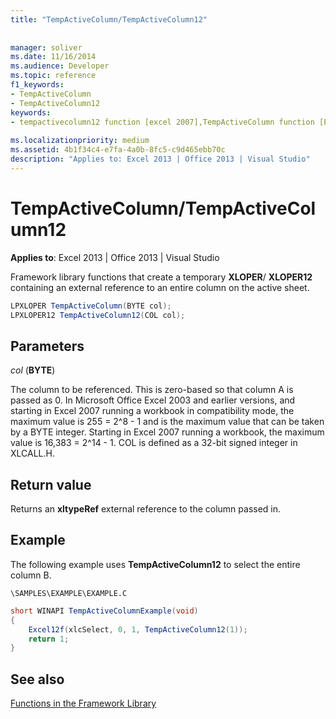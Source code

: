 ```yaml
---
title: "TempActiveColumn/TempActiveColumn12"
 
 
manager: soliver
ms.date: 11/16/2014
ms.audience: Developer
ms.topic: reference
f1_keywords:
- TempActiveColumn
- TempActiveColumn12
keywords:
- tempactivecolumn12 function [excel 2007],TempActiveColumn function [Excel 2007]
 
ms.localizationpriority: medium
ms.assetid: 4b1f34c4-e7fa-4a0b-8fc5-c9d465ebb70c
description: "Applies to: Excel 2013 | Office 2013 | Visual Studio"
---
```


# TempActiveColumn/TempActiveColumn12

 **Applies to**: Excel 2013 | Office 2013 | Visual Studio 
  
Framework library functions that create a temporary **XLOPER**/ **XLOPER12** containing an external reference to an entire column on the active sheet. 
  
```cs
LPXLOPER TempActiveColumn(BYTE col);
LPXLOPER12 TempActiveColumn12(COL col);
```

## Parameters

 _col_ (**BYTE**)
  
The column to be referenced. This is zero-based so that column A is passed as 0. In Microsoft Office Excel 2003 and earlier versions, and starting in Excel 2007 running a workbook in compatibility mode, the maximum value is 255 = 2^8 - 1 and is the maximum value that can be taken by a BYTE integer. Starting in Excel 2007 running a workbook, the maximum value is 16,383 = 2^14 - 1. COL is defined as a 32-bit signed integer in XLCALL.H.
  
## Return value

Returns an **xltypeRef** external reference to the column passed in. 
  
## Example

The following example uses **TempActiveColumn12** to select the entire column B. 
  
 `\SAMPLES\EXAMPLE\EXAMPLE.C`
  
```cs
short WINAPI TempActiveColumnExample(void)
{
    Excel12f(xlcSelect, 0, 1, TempActiveColumn12(1));
    return 1;
}
```

## See also



[Functions in the Framework Library](functions-in-the-framework-library.md)

